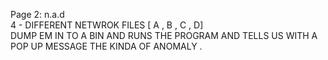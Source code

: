 Page 2: n.a.d </br>
4 - DIFFERENT NETWROK FILES [ A , B , C , D] </br>
DUMP EM IN TO A BIN AND RUNS THE PROGRAM AND TELLS US WITH A POP UP MESSAGE THE KINDA OF ANOMALY .</br> 
